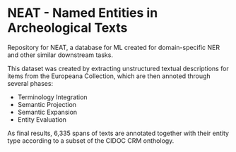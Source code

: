# NEAT - Named Entities in Archeological Texts
Repository for NEAT, a database for ML created for domain-specific NER and other similar downstream tasks.

This dataset was created by extracting unstructured textual descriptions for items from the Europeana Collection, which are then annoted through several phases:
*  Terminology Integration
*  Semantic Projection
*  Semantic Expansion
*  Entity Evaluation

As final results, 6,335 spans of texts are annotated together with their entity type according to a subset of the CIDOC CRM onthology.
